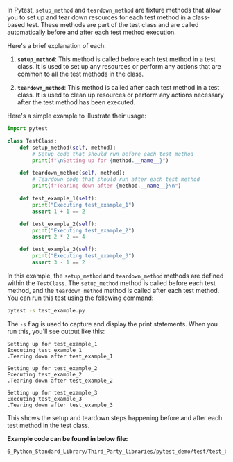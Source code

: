 In Pytest, `setup_method` and `teardown_method` are 
fixture methods that allow you to set up and tear down 
resources for each test method in a class-based test.
These methods are part of the test class and are called
automatically before and after each test method execution.

Here's a brief explanation of each:

1. **`setup_method`**: This method is called before each test method 
in a test class. It is used to set up any resources or perform any
actions that are common to all the test methods in the class.

2. **`teardown_method`**: This method is called after each test
method in a test class. It is used to clean up resources or perform
any actions necessary after the test method has been executed.

Here's a simple example to illustrate their usage:

```python
import pytest

class TestClass:
    def setup_method(self, method):
        # Setup code that should run before each test method
        print(f"\nSetting up for {method.__name__}")

    def teardown_method(self, method):
        # Teardown code that should run after each test method
        print(f"Tearing down after {method.__name__}\n")

    def test_example_1(self):
        print("Executing test_example_1")
        assert 1 + 1 == 2

    def test_example_2(self):
        print("Executing test_example_2")
        assert 2 * 2 == 4

    def test_example_3(self):
        print("Executing test_example_3")
        assert 3 - 1 == 2
```

In this example, the `setup_method` and `teardown_method` methods
are defined within the `TestClass`. The `setup_method` method is
called before each test method, and the `teardown_method` method 
is called after each test method. You can run this test using the
following command:

```bash
pytest -s test_example.py
```

The `-s` flag is used to capture and display the print statements.
When you run this, you'll see output like this:

```
Setting up for test_example_1
Executing test_example_1
.Tearing down after test_example_1

Setting up for test_example_2
Executing test_example_2
.Tearing down after test_example_2

Setting up for test_example_3
Executing test_example_3
.Tearing down after test_example_3
```

This shows the setup and teardown steps happening before and after
each test method in the test class.

**Example code can be found in below file:**
```commandline
6_Python_Standard_Library/Third_Party_libraries/pytest_demo/test/test_b_shapes.py
```